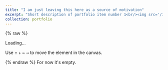 ```yaml
---
title: "I am just leaving this here as a source of motivation"
excerpt: "Short description of portfolio item number 1<br/><img src='/images/500x300.png'>"
collection: portfolio
---
```

{% raw %}
    <div class="canvas-container">
        <span class="loading">Loading...</span>
        <canvas width="1024" height="1024" id="canvas"></canvas>
    </div>
    <div class="instructions">
        <p>Use <kbd>↑</kbd> <kbd>↓</kbd> <kbd>←</kbd> <kbd>→</kbd> to move the element in the canvas.</p>
    </div>
    <script src="/assets/js/coi-serviceworker.js"></script>
    <script>
        var Module = {
            // This is called when the Emscripten module is ready
            onRuntimeInitialized: () => {
                console.log("Emscripten module initialized");
                var loadingText = document.querySelector('.loading');
                loadingText.style.display = 'none';
            },
            canvas: (() => {
                var canvas = document.getElementById('canvas');
                canvas.addEventListener("webglcontextlost", function (e) {
                    alert('WebGL context lost. Reload the page.');
                    e.preventDefault();
                }, false);
                return canvas;
            })()
        };
    </script>
    <script src="/assets/js/demo.js"></script>
{% endraw %}
For now it's empty.
